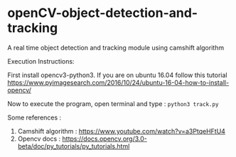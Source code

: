 # openCV-object-detection-and-tracking
A real time object detection and tracking module using camshift algorithm

Execution Instructions:

First install opencv3-python3. If you are on ubuntu 16.04 follow this tutorial https://www.pyimagesearch.com/2016/10/24/ubuntu-16-04-how-to-install-opencv/

Now to execute the program, open terminal and type : ```python3 track.py```

Some references :

1. Camshift algorithm : https://www.youtube.com/watch?v=a3PtqeHFtU4
2. Opencv docs : https://docs.opencv.org/3.0-beta/doc/py_tutorials/py_tutorials.html
